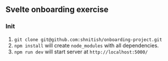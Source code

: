 ## Svelte onboarding exercise

### Init
1) `git clone git@github.com:shnitish/onboarding-project.git`
2) `npm install` will create `node_modules` with all dependencies.
3) `npm run dev` will start server at `http://localhost:5000/`